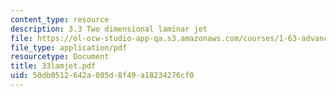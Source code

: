 ```yaml
---
content_type: resource
description: 3.3 Two dimensional laminar jet
file: https://ol-ocw-studio-app-qa.s3.amazonaws.com/courses/1-63-advanced-fluid-dynamics-of-the-environment-fall-2002/50db0512642a085d8f49a18234276cf0_33lamjet.pdf
file_type: application/pdf
resourcetype: Document
title: 33lamjet.pdf
uid: 50db0512-642a-085d-8f49-a18234276cf0
---
```

